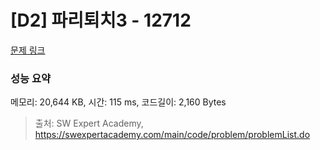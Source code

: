 # [D2] 파리퇴치3 - 12712 

[문제 링크](https://swexpertacademy.com/main/code/problem/problemDetail.do?contestProbId=AXuARWAqDkQDFARa) 

### 성능 요약

메모리: 20,644 KB, 시간: 115 ms, 코드길이: 2,160 Bytes



> 출처: SW Expert Academy, https://swexpertacademy.com/main/code/problem/problemList.do